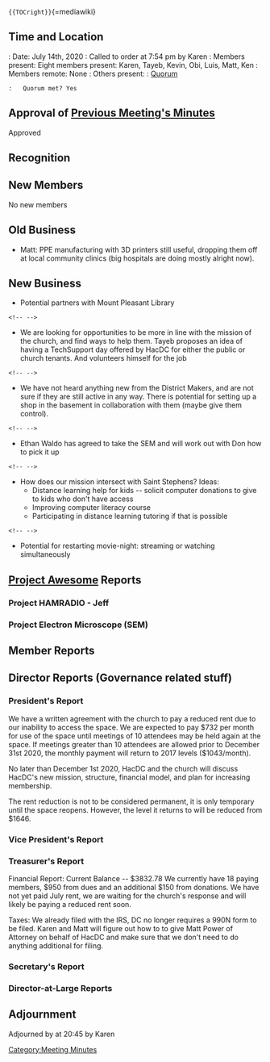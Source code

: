 `{{TOCright}}`{=mediawiki}

## Time and Location

:   Date: July 14th, 2020
:   Called to order at 7:54 pm by Karen
:   Members present: Eight members present: Karen, Tayeb, Kevin, Obi,
    Luis, Matt, Ken
:   Members remote: None
:   Others present:
:   [Quorum](Quorum)

    :   Quorum met? Yes

## Approval of [Previous Meeting's Minutes](Regular_Member_Meeting_2020_06_09)

Approved

## Recognition

## New Members

No new members

## Old Business

-   Matt: PPE manufacturing with 3D printers still useful, dropping them
    off at local community clinics (big hospitals are doing mostly
    alright now).

## New Business

-   Potential partners with Mount Pleasant Library

```{=html}
<!-- -->
```
-   We are looking for opportunities to be more in line with the mission
    of the church, and find ways to help them. Tayeb proposes an idea of
    having a TechSupport day offered by HacDC for either the public or
    church tenants. And volunteers himself for the job

```{=html}
<!-- -->
```
-   We have not heard anything new from the District Makers, and are not
    sure if they are still active in any way. There is potential for
    setting up a shop in the basement in collaboration with them (maybe
    give them control).

```{=html}
<!-- -->
```
-   Ethan Waldo has agreed to take the SEM and will work out with Don
    how to pick it up

```{=html}
<!-- -->
```
-   How does our mission intersect with Saint Stephens? Ideas:
    -   Distance learning help for kids -- solicit computer donations to
        give to kids who don't have access
    -   Improving computer literacy course
    -   Participating in distance learning tutoring if that is possible

```{=html}
<!-- -->
```
-   Potential for restarting movie-night: streaming or watching
    simultaneously

## [Project Awesome](:Category:Project_Awesome) Reports

### Project HAMRADIO - Jeff

### Project Electron Microscope (SEM)

## Member Reports

## Director Reports (Governance related stuff)

### President's Report

We have a written agreement with the church to pay a reduced rent due to
our inability to access the space. We are expected to pay \$732 per
month for use of the space until meetings of 10 attendees may be held
again at the space. If meetings greater than 10 attendees are allowed
prior to December 31st 2020, the monthly payment will return to 2017
levels (\$1043/month).

No later than December 1st 2020, HacDC and the church will discuss
HacDC's new mission, structure, financial model, and plan for increasing
membership.

The rent reduction is not to be considered permanent, it is only
temporary until the space reopens. However, the level it returns to will
be reduced from \$1646.

### Vice President's Report

### Treasurer's Report

Financial Report: Current Balance -- \$3832.78 We currently have 18
paying members, \$950 from dues and an additional \$150 from donations.
We have not yet paid July rent, we are waiting for the church's response
and will likely be paying a reduced rent soon.

Taxes: We already filed with the IRS, DC no longer requires a 990N form
to be filed. Karen and Matt will figure out how to to give Matt Power of
Attorney on behalf of HacDC and make sure that we don't need to do
anything additional for filing.

### Secretary's Report

### Director-at-Large Reports

## Adjournment

Adjourned by at 20:45 by Karen

[Category:Meeting Minutes](Category:Meeting_Minutes)
